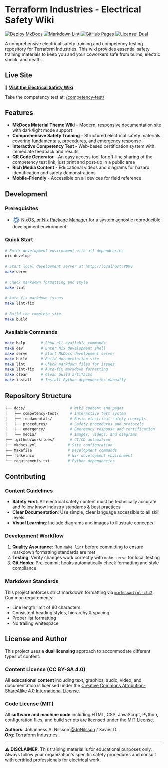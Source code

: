 # Terraform Industries - Electrical Safety Wiki

<!-- markdownlint-disable MD013 -->

[![Deploy MkDocs](https://github.com/terraform-industry/electrical-safety-wiki/actions/workflows/deploy-docs.yml/badge.svg)](https://github.com/terraform-industry/electrical-safety-wiki/actions/workflows/deploy-docs.yml) [![Markdown Lint](https://github.com/terraform-industry/electrical-safety-wiki/actions/workflows/markdown-lint.yml/badge.svg)](https://github.com/terraform-industry/electrical-safety-wiki/actions/workflows/markdown-lint.yml) [![GitHub Pages](https://img.shields.io/badge/GitHub%20Pages-Active-success)](https://terraform-industry.github.io/electrical-safety-wiki/) [![License: Dual](https://img.shields.io/badge/License-CC%20BY--SA%204.0%20%2F%20MIT-blue.svg)](#license-and-author)

<!-- markdownlint-enable MD013 -->

A comprehensive electrical safety training and competency testing repository
for Terraform Industries. This wiki provides essential safety training
materials to keep you and your coworkers safe from burns, electric shock,
and death.

## Live Site

<!-- markdownlint-disable MD013 -->

**🔗 [Visit the Electrical Safety Wiki](https://terraform-industry.github.io/electrical-safety-wiki/)**

Take the competency test at:
[/competency-test/](https://terraform-industry.github.io/electrical-safety-wiki/competency-test/)

<!-- markdownlint-enable MD013 -->

## Features

- **MkDocs Material Theme Wiki** - Modern, responsive documentation site
  with dark/light mode support
- **Comprehensive Safety Training** - Structured electrical safety materials
  covering fundamentals, procedures, and emergency response
- **Interactive Competency Test** - Web-based certification system with
  immediate feedback and results
- **QR Code Generator** - An easy access tool for off-line sharing of the
  competency test link, just print and post-up in a public area
- **Rich Media Content** - Educational videos and diagrams for hazard
  identification and safety demonstrations
- **Mobile-Friendly** - Accessible on all devices for field reference

## Development

### Prerequisites

 <!-- markdownlint-disable MD013 -->

- <img src="docs/media/nix_logo.png" alt="Nix Foundation Logo" height="24" style="vertical-align: middle;"> [NixOS, or Nix Package Manager](https://nixos.org/download.html) for a system agnostic reproducible
development environment
<!-- markdownlint-enable MD013 -->

### Quick Start

```sh
# Enter development environment with all dependencies
nix develop

# Start local development server at http://localhost:8000
make serve

# Check markdown formatting and style
make lint

# Auto-fix markdown issues
make lint-fix

# Build the complete site
make build
```

### Available Commands

```sh
make help       # Show all available commands
make dev        # Enter Nix development shell
make serve      # Start MkDocs development server
make build      # Build documentation site
make lint       # Check markdown files for issues
make lint-fix   # Auto-fix markdown formatting
make clean      # Clean build artifacts
make install    # Install Python dependencies manually
```

## Repository Structure

```sh
├── docs/                    # Wiki content and pages
│   ├── competency-test/     # Interactive test system
│   ├── fundamentals/        # Basic electrical safety concepts
│   ├── procedures/          # Safety procedures and protocols
│   ├── emergency/           # Emergency response and certification
│   └── media/               # Images, videos, and diagrams
├── .github/workflows/       # CI/CD automation
├── mkdocs.yml              # Site configuration
├── Makefile                # Development commands
├── flake.nix               # Nix development environment
└── requirements.txt        # Python dependencies
```

## Contributing

### Content Guidelines

- **Safety First**: All electrical safety content must be technically
  accurate and follow know industry standards & best practices
- **Clear Documentation**: Use simple, clear language accessible to all
  skill levels
- **Visual Learning**: Include diagrams and images to illustrate concepts

### Development Workflow

1. **Quality Assurance**: Run `make lint` before committing to ensure
   markdown formatting standards are met
2. **Testing**: Verify changes work correctly with `make serve` for local
   testing
3. **Git Hooks**: Pre-commit hooks automatically check formatting and
   style compliance

### Markdown Standards

<!-- markdownlint-disable MD013 -->

This project enforces strict markdown formatting via [`markdownlint-cli2`](https://github.com/DavidAnson/markdownlint-cli2).
Common requirements:

<!-- markdownlint-enable MD013 -->

- Line length limit of 80 characters
- Consistent heading styles, hierarchy & spacing
- Proper list formatting
- No trailing whitespace

## License and Author

<!-- markdownlint-disable MD013 -->

This project uses a **dual licensing** approach to accommodate different types
of content:

### Content License (CC BY-SA 4.0)

All **educational content** including text, graphics, audio, video, and
documentation is licensed under the
[Creative Commons Attribution-ShareAlike 4.0 International License](https://creativecommons.org/licenses/by-sa/4.0/).

### Code License (MIT)

All **software and machine code** including HTML, CSS, JavaScript, Python,
configuration files, and build scripts are licensed under the
[MIT License](https://opensource.org/licenses/MIT).

**Authors**: Johanness A. Nilsson [@JoNilsson](https://github.com/JoNilsson) / Xavier D.  
**Org**: [Terraform Industries](https://terraformindustries.com)

<!-- markdownlint-enable MD013 -->

---

**⚠️ DISCLAIMER**: This training material is for educational purposes only.
Always follow your organization's specific safety procedures and consult
with certified professionals for electrical work.
